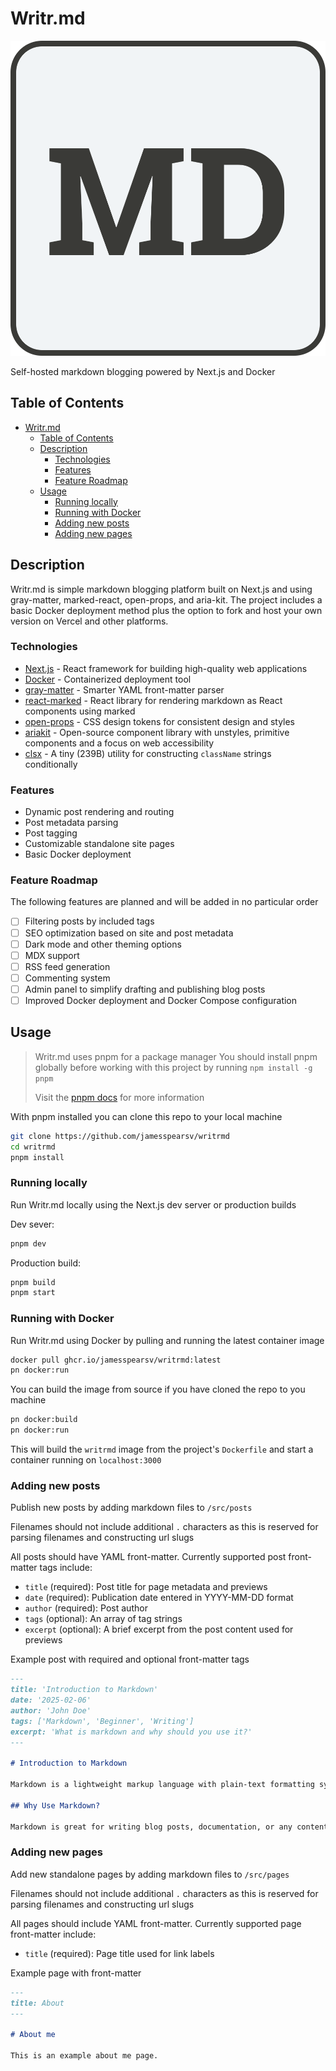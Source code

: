 # Writr.md

![Writr.mg logo icon](./public/writrmd-logo.svg)

Self-hosted markdown blogging powered by Next.js and Docker

## Table of Contents

- [Writr.md](#writrmd)
  - [Table of Contents](#table-of-contents)
  - [Description](#description)
    - [Technologies](#technologies)
    - [Features](#features)
    - [Feature Roadmap](#feature-roadmap)
  - [Usage](#usage)
    - [Running locally](#running-locally)
    - [Running with Docker](#running-with-docker)
    - [Adding new posts](#adding-new-posts)
    - [Adding new pages](#adding-new-pages)

## Description

Writr.md is simple markdown blogging platform built on Next.js and using gray-matter, marked-react, open-props, and aria-kit. The project includes a basic Docker deployment method plus the option to fork and host your own version on Vercel and other platforms.

### Technologies

- [Next.js](https://nextjs.org/) - React framework for building high-quality web applications
- [Docker](https://www.docker.com/) - Containerized deployment tool
- [gray-matter](https://github.com/jonschlinkert/gray-matter) - Smarter YAML front-matter parser
- [react-marked](https://github.com/sibiraj-s/marked-react) - React library for rendering markdown as React components using marked
- [open-props](https://open-props.style/) - CSS design tokens for consistent design and styles
- [ariakit](https://ariakit.org/) - Open-source component library with unstyles, primitive components and a focus on web accessibility
- [clsx](https://github.com/lukeed/clsx) - A tiny (239B) utility for constructing `className` strings conditionally

### Features

- Dynamic post rendering and routing
- Post metadata parsing
- Post tagging
- Customizable standalone site pages
- Basic Docker deployment

### Feature Roadmap

The following features are planned and will be added in no particular order

- [ ] Filtering posts by included tags
- [ ] SEO optimization based on site and post metadata
- [ ] Dark mode and other theming options
- [ ] MDX support
- [ ] RSS feed generation
- [ ] Commenting system
- [ ] Admin panel to simplify drafting and publishing blog posts
- [ ] Improved Docker deployment and Docker Compose configuration

## Usage

> Writr.md uses pnpm for a package manager
> You should install pnpm globally before working with this project by running `npm install -g pnpm`
>
> Visit the [pnpm docs](https://pnpm.io/) for more information

With pnpm installed you can clone this repo to your local machine

```bash
git clone https://github.com/jamesspearsv/writrmd
cd writrmd
pnpm install
```

### Running locally

Run Writr.md locally using the Next.js dev server or production builds

Dev sever:

```bash
pnpm dev
```

Production build:

```bash
pnpm build
pnpm start
```

### Running with Docker

Run Writr.md using Docker by pulling and running the latest container image

```bash
docker pull ghcr.io/jamesspearsv/writrmd:latest
pn docker:run
```

You can build the image from source if you have cloned the repo to you machine

```bash
pn docker:build
pn docker:run
```

This will build the `writrmd` image from the project's `Dockerfile` and start a container running on `localhost:3000`

### Adding new posts

Publish new posts by adding markdown files to `/src/posts`

Filenames should not include additional `.` characters as this is reserved for parsing filenames and constructing url slugs

All posts should have YAML front-matter. Currently supported post front-matter tags include:

- `title` (required): Post title for page metadata and previews
- `date` (required): Publication date entered in YYYY-MM-DD format
- `author` (required): Post author
- `tags` (optional): An array of tag strings
- `excerpt` (optional): A brief excerpt from the post content used for previews

Example post with required and optional front-matter tags

```markdown
---
title: 'Introduction to Markdown'
date: '2025-02-06'
author: 'John Doe'
tags: ['Markdown', 'Beginner', 'Writing']
excerpt: 'What is markdown and why should you use it?'
---

# Introduction to Markdown

Markdown is a lightweight markup language with plain-text formatting syntax. It was created by John Gruber in 2004 with the goal of making it as readable as possible while still allowing it to be converted to valid HTML.

## Why Use Markdown?

Markdown is great for writing blog posts, documentation, or any content that needs to be converted into HTML. Its syntax is simple and intuitive, which makes it a favorite among developers, writers, and content creators alike.
```

### Adding new pages

Add new standalone pages by adding markdown files to `/src/pages`

Filenames should not include additional `.` characters as this is reserved for parsing filenames and constructing url slugs

All pages should include YAML front-matter. Currently supported page front-matter include:

- `title` (required): Page title used for link labels

Example page with front-matter

```markdown
---
title: About
---

# About me

This is an example about me page.
```
